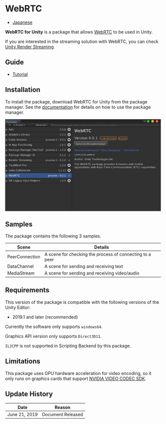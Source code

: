 # WebRTC

- [Japanese](./jp/index.md)

**WebRTC for Unity** is a package that allows [WebRTC](https://webrtc.org) to be used in Unity.

If you are interested in the streaming solution with WebRTC, you can check [Unity Render Streaming](https://github.com/Unity-Technologies/UnityRenderStreaming). 

## Guide

* [Tutorial](./en/tutorial.md)

## Installation
To install the package, download WebRTC for Unity from the package manager. See the [documentation](https://docs.unity3d.com/Packages/com.unity.package-manager-ui@latest/index.html) for details on how to use the package manager. 

<img src="./images/webrtc_package_manager.png" width=600 align=center>

## Samples
The package contains the following 3 samples. 

| Scene       | Details                                 |
| -------------- | ------------------------------------ |
| PeerConnection | A scene for checking the process of connecting to a peer |
| DataChannel    | A scene for sending and receiving text       |
| MediaStream    | A scene for sending and receiving video/audio    |

## Requirements

This version of the package is compatible with the following versions of the Unity Editor:

- 2019.1 and later (recommended)

Currently the software only supports `windows64`.

Graphics API version only supports `Direct3D11`.

`IL2CPP` is not supported in Scripting Backend by this package.

## Limitations

This package uses GPU hardware acceleration for video encoding, so it only runs on graphics cards that support [NVIDIA VIDEO CODEC SDK](https://developer.nvidia.com/nvidia-video-codec-sdk).

## Update History

|Date|Reason|
|---|---|
|June 21, 2019|Document Released|
